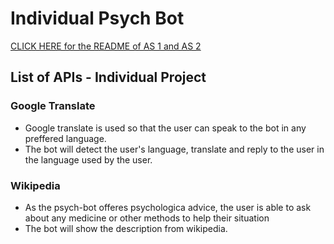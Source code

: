# Individual Psych Bot 
[CLICK HERE for the README of AS 1 and AS 2](Group.README.md)

##  List of APIs - Individual Project

 ### Google Translate 
   - Google translate is used so that the user can speak to the bot in any preffered language.
   - The bot will detect the user's language, translate and reply to the user in the language used by the user.
 ### Wikipedia
   - As the psych-bot offeres psychologica advice, the user is able to ask about any medicine or other methods to help their situation
   - The bot will show the description from wikipedia. 




